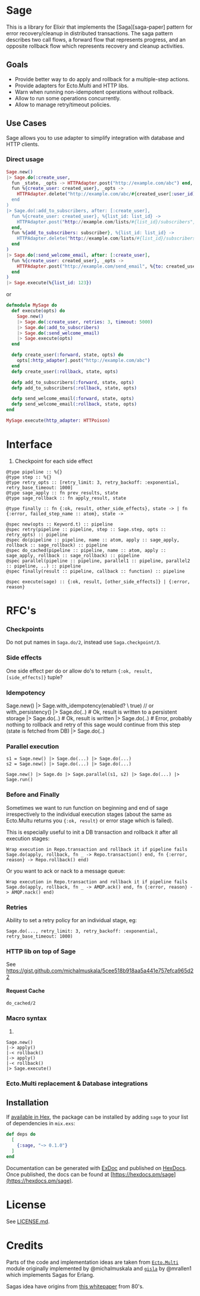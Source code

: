 # Sage

This is a library for Elixir that implements the [Saga][saga-paper] pattern for
error recovery/cleanup in distributed transactions. The saga pattern describes
two call flows, a forward flow that represents progress, and an opposite
rollback flow which represents recovery and cleanup activities.

## Goals

- Provide better way to do apply and rollback for a multiple-step actions.
- Provide adapters for Ecto.Multi and HTTP libs.
- Warn when running non-idempotent operations without rollback.
- Allow to run some operations concurrently.
- Allow to manage retry/timeout policies.

## Use Cases

Sage allows you to use adapter to simplify integration with database and HTTP clients.

### Direct usage

```elixir
Sage.new()
|> Sage.do(:create_user,
  fun _state, _opts -> HTTPAdapter.post("http://example.com/abc") end,
  fun %{create_user: created_user}, _opts ->
    HTTPAdapter.delete("http://example.com/abc/#{created_user[:user_id]")
  end
)
|> Sage.do(:add_to_subscribers, after: [:create_user],
  fun %{create_user: created_user}, %{list_id: list_id} ->
    HTTPAdapter.post("http://example.com/lists/#{list_id}/subscribers", created_user)
  end,
  fun %{add_to_subscribers: subscriber}, %{list_id: list_id} ->
    HTTPAdapter.delete("http://example.com/lists/#{list_id}/subscribers/#{subscriber[:subscribe_id]")
  end
)
|> Sage.do(:send_welcome_email, after: [:create_user],
  fun %{create_user: created_user}, _opts ->
    HTTPAdapter.post("http://example.com/send_email", %{to: created_user.email, body: "Hello there!"})
  end
)
|> Sage.execute(%{list_id: 123})
```

or

```elixir
defmodule MySage do
  def execute(opts) do
    Sage.new()
    |> Sage.do(:create_user, retries: 3, timeout: 5000)
    |> Sage.do(:add_to_subscribers)
    |> Sage.do(:send_welcome_email)
    |> Sage.execute(opts)
  end

  defp create_user(:forward, state, opts) do
    opts[:http_adapter].post("http://example.com/abc")
  end
  defp create_user(:rollback, state, opts)

  defp add_to_subscribers(:forward, state, opts)
  defp add_to_subscribers(:rollback, state, opts)

  defp send_welcome_email(:forward, state, opts)
  defp send_welcome_email(:rollback, state, opts)
end

MySage.execute(http_adapter: HTTPoison)
```

# Interface

1. Checkpoint for each side effect
```
@type pipeline :: %{}
@type step :: %{}
@type retry_opts :: [retry_limit: 3, retry_backoff: :exponential, retry_base_timeout: 1000]
@type sage_apply :: fn prev_results, state
@type sage_rollback :: fn apply_result, state

@type finally :: fn {:ok, result, other_side_effects}, state -> | fn {:error, failed_step_name :: atom}, state ->

@spec new(opts :: Keyword.t) :: pipeline
@spec retry(pipeline :: pipeline, step :: Sage.step, opts :: retry_opts) :: pipeline
@spec do(pipeline :: pipeline, name :: atom, apply :: sage_apply, rollback :: sage_rollback) :: pipeline
@spec do_cached(pipeline :: pipeline, name :: atom, apply :: sage_apply, rollback :: sage_rollback) :: pipeline
@spec parallel(pipeline :: pipeline, parallel1 :: pipeline, parallel2 :: pipeline, ..) :: pipeline
@spec finally(result :: pipeline, callback :: function) :: pipeline

@spec execute(sage) :: {:ok, result, [other_side_effects]} | {:error, reason}
```

# RFC's

### Checkpoints

Do not put names in `Saga.do/2`, instead use `Saga.checkpoint/3`.

### Side effects

One side effect per do or allow do's to return `{:ok, result, [side_effects]}` tuple?

### Idempotency

Sage.new()
|> Sage.with_idempotency(enabled? \\ true) // or with_persistency()
|> Sage.do(..) # Ok, result is written to a persistent storage
|> Sage.do(..) # Ok, result is written
|> Sage.do(..) # Error, probably nothing to rollback and retry of this sage would continue from this step (state is fetched from DB)
|> Sage.do(..)

### Parallel execution

```
s1 = Sage.new() |> Sage.do(...) |> Sage.do(...)
s2 = Sage.new() |> Sage.do(...) |> Sage.do(...)

Sage.new() |> Sage.do |> Sage.parallel(s1, s2) |> Sage.do(...) |> Sage.run()
```

### Before and Finally

Sometimes we want to run function on beginning and end of sage irrespectively to the individual execution stages (about the same as Ecto.Multu returns you `{:ok, result}` or error stage which is failed).

This is especially useful to init a DB transaction and rollback it after all execution stages:

```
Wrap execution in Repo.transaction and rollback it if pipeline fails
Sage.do(apply, rollback, fn _ -> Repo.transaction() end, fn {:error, reason} -> Repo.rollback() end)
```

Or you want to ack or nack to a message queue:

```
Wrap execution in Repo.transaction and rollback it if pipeline fails
Sage.do(apply, rollback, fn _ -> AMQP.ack() end, fn {:error, reason} -> AMQP.nack() end)
```

### Retries

Ability to set a retry policy for an individual stage, eg:

`Sage.do(..., retry_limit: 3, retry_backoff: :exponential, retry_base_timeout: 1000)`

### HTTP lib on top of Sage

See https://gist.github.com/michalmuskala/5cee518b918aa5a441e757efca965d22

#### Request Cache

`do_cached/2`

### Macro syntax

1.

```
Sage.new()
|-> apply()
|-< rollback()
|-> apply()
|-< rollback()
|> Sage.execute()
```

### Ecto.Multi replacement & Database integrations

## Installation

If [available in Hex](https://hex.pm/docs/publish), the package can be installed
by adding `sage` to your list of dependencies in `mix.exs`:

```elixir
def deps do
  [
    {:sage, "~> 0.1.0"}
  ]
end
```

Documentation can be generated with [ExDoc](https://github.com/elixir-lang/ex_doc)
and published on [HexDocs](https://hexdocs.pm). Once published, the docs can
be found at [https://hexdocs.pm/sage](https://hexdocs.pm/sage).


# License

See [LICENSE.md](LICENSE.md).

# Credits

Parts of the code and implementation ideas are taken from [`Ecto.Multi`](https://github.com/elixir-ecto/ecto/blob/master/lib/ecto/multi.ex) module originally implemented by @michalmuskala and [`gisla`](https://github.com/mrallen1/gisla) by @mrallen1 which implements Sagas for Erlang.

Sagas idea have origins from [this whitepaper](http://www.cs.cornell.edu/andru/cs711/2002fa/reading/sagas.pdf) from 80's.
